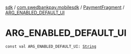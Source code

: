 [sdk](../../index.md) / [com.swedbankpay.mobilesdk](../index.md) / [PaymentFragment](index.md) / [ARG_ENABLED_DEFAULT_UI](./-a-r-g_-e-n-a-b-l-e-d_-d-e-f-a-u-l-t_-u-i.md)

# ARG_ENABLED_DEFAULT_UI

`const val ARG_ENABLED_DEFAULT_UI: `[`String`](https://kotlinlang.org/api/latest/jvm/stdlib/kotlin/-string/index.html)